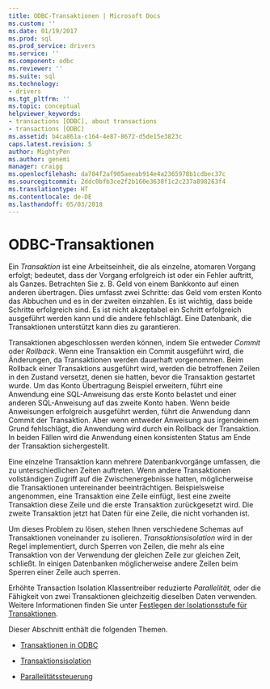 ```yaml
---
title: ODBC-Transaktionen | Microsoft Docs
ms.custom: ''
ms.date: 01/19/2017
ms.prod: sql
ms.prod_service: drivers
ms.service: ''
ms.component: odbc
ms.reviewer: ''
ms.suite: sql
ms.technology:
- drivers
ms.tgt_pltfrm: ''
ms.topic: conceptual
helpviewer_keywords:
- transactions [ODBC], about transactions
- transactions [ODBC]
ms.assetid: b4ca861a-c164-4e87-8672-d5de15e3823c
caps.latest.revision: 5
author: MightyPen
ms.author: genemi
manager: craigg
ms.openlocfilehash: da784f2af905aeeab914e4a2365978b1cdbec37c
ms.sourcegitcommit: 2ddc0bfb3ce2f2b160e3638f1c2c237a898263f4
ms.translationtype: HT
ms.contentlocale: de-DE
ms.lasthandoff: 05/03/2018
---
```

# <a name="transactions-odbc"></a>ODBC-Transaktionen
Ein *Transaktion* ist eine Arbeitseinheit, die als einzelne, atomaren Vorgang erfolgt; bedeutet, dass der Vorgang erfolgreich ist oder ein Fehler auftritt, als Ganzes. Betrachten Sie z. B. Geld von einem Bankkonto auf einen anderen übertragen. Dies umfasst zwei Schritte: das Geld vom ersten Konto das Abbuchen und es in der zweiten einzahlen. Es ist wichtig, dass beide Schritte erfolgreich sind. Es ist nicht akzeptabel ein Schritt erfolgreich ausgeführt werden kann und die andere fehlschlägt. Eine Datenbank, die Transaktionen unterstützt kann dies zu garantieren.  
  
 Transaktionen abgeschlossen werden können, indem Sie entweder *Commit* oder *Rollback*. Wenn eine Transaktion ein Commit ausgeführt wird, die Änderungen, da Transaktionen werden dauerhaft vorgenommen. Beim Rollback einer Transaktions ausgeführt wird, werden die betroffenen Zeilen in den Zustand versetzt, denen sie hatten, bevor die Transaktion gestartet wurde. Um das Konto Übertragung Beispiel erweitern, führt eine Anwendung eine SQL-Anweisung das erste Konto belastet und einer anderen SQL-Anweisung auf das zweite Konto haben. Wenn beide Anweisungen erfolgreich ausgeführt werden, führt die Anwendung dann Commit der Transaktion. Aber wenn entweder Anweisung aus irgendeinem Grund fehlschlägt, die Anwendung wird durch ein Rollback der Transaktion. In beiden Fällen wird die Anwendung einen konsistenten Status am Ende der Transaktion sichergestellt.  
  
 Eine einzelne Transaktion kann mehrere Datenbankvorgänge umfassen, die zu unterschiedlichen Zeiten auftreten. Wenn andere Transaktionen vollständigen Zugriff auf die Zwischenergebnisse hatten, möglicherweise die Transaktionen untereinander beeinträchtigen. Beispielsweise angenommen, eine Transaktion eine Zeile einfügt, liest eine zweite Transaktion diese Zeile und die erste Transaktion zurückgesetzt wird. Die zweite Transaktion jetzt hat Daten für eine Zeile, die nicht vorhanden ist.  
  
 Um dieses Problem zu lösen, stehen Ihnen verschiedene Schemas auf Transaktionen voneinander zu isolieren. *Transaktionsisolation* wird in der Regel implementiert, durch Sperren von Zeilen, die mehr als eine Transaktion von der Verwendung der gleichen Zeile zur gleichen Zeit, schließt. In einigen Datenbanken möglicherweise andere Zeilen beim Sperren einer Zeile auch sperren.  
  
 Erhöhte Transaction Isolation Klassentreiber reduzierte *Parallelität,* oder die Fähigkeit von zwei Transaktionen gleichzeitig dieselben Daten verwenden. Weitere Informationen finden Sie unter [Festlegen der Isolationsstufe für Transaktionen](../../../odbc/reference/develop-app/setting-the-transaction-isolation-level.md).  
  
 Dieser Abschnitt enthält die folgenden Themen.  
  
-   [Transaktionen in ODBC](../../../odbc/reference/develop-app/transactions-in-odbc-odbc.md)  
  
-   [Transaktionsisolation](../../../odbc/reference/develop-app/transaction-isolation.md)  
  
-   [Parallelitätssteuerung](../../../odbc/reference/develop-app/concurrency-control.md)
